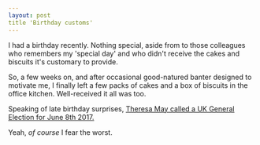 ```yaml
---
layout: post
title 'Birthday customs'
---
```


I had a birthday recently.  Nothing special, aside from to those colleagues who remembers my 'special day' and who didn't receive the cakes and biscuits it's customary to provide.

So, a few weeks on, and after occasional good-natured banter designed to motivate me, I finally left a few packs of cakes and a box of biscuits in the office kitchen.  Well-received it all was too.

Speaking of late birthday surprises, [Theresa May called a UK General Election for June 8th 2017.](http://www.bbc.co.uk/news/uk-politics-39629603)

Yeah, *of course* I fear the worst.
